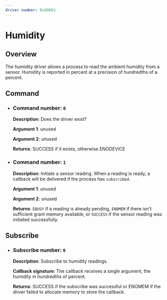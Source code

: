 ```yaml
---
driver number: 0x60001
---
```


# Humidity

## Overview

The humidity driver allows a process to read the ambient humidity
from a sensor. Humidity is reported in percent at a precision of
hundredths of a percent.

## Command

  * ### Command number: `0`

    **Description**: Does the driver exist?

    **Argument 1**: unused

    **Argument 2**: unused

    **Returns**: SUCCESS if it exists, otherwise ENODEVICE

  * ### Command number: `1`

    **Description**: Initiate a sensor reading.  When a reading is ready, a
    callback will be delivered if the process has `subscribed`.

    **Argument 1**: unused

    **Argument 2**: unused

    **Returns**: `EBUSY` if a reading is already pending, `ENOMEM` if there
    isn't sufficient grant memory available, or `SUCCESS` if the sensor reading
    was initiated successfully.

## Subscribe

  * ### Subscribe number: `0`

    **Description**: Subscribe to humidity readings.

    **Callback signature**: The callback receives a single argument, the
    humidity in hundredths of percent.

    **Returns**: SUCCESS if the subscribe was successful or ENOMEM if the
    driver failed to allocate memory to store the callback.

